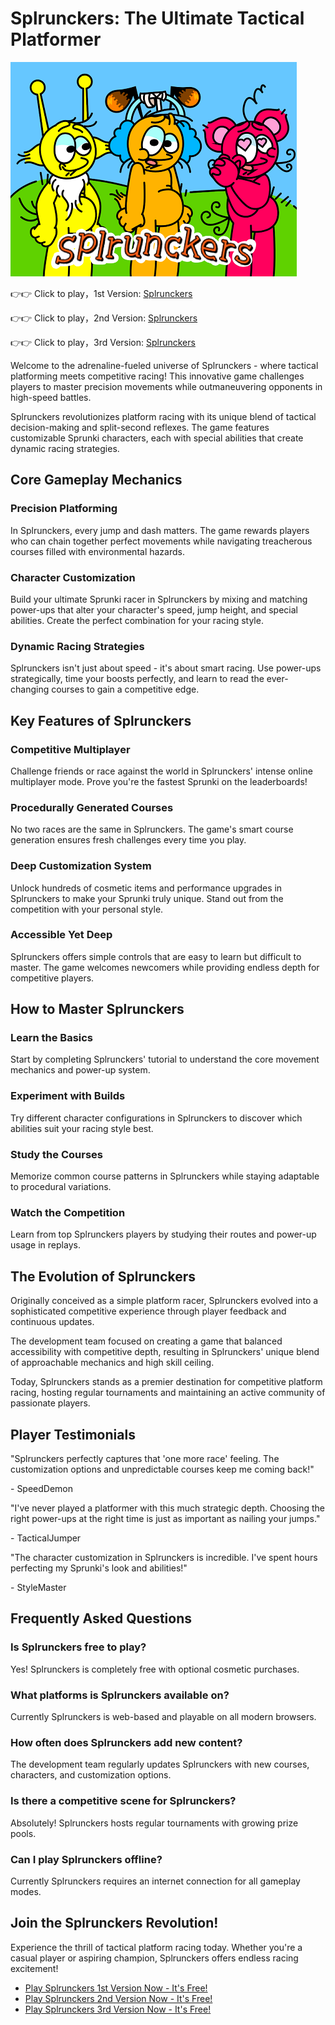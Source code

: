 # Splrunckers: The Ultimate Tactical Platformer

![Splrunckers](https://raw.githubusercontent.com/sprunkiscrunkly/splrunckers/refs/heads/main/splrunckers.png "Splrunckers")

👉👉 Click to play，1st Version: [Splrunckers](https://sprunksters.com/splrunckers/ "Splrunckers")

👉👉 Click to play，2nd Version: [Splrunckers](https://sprunkiscrunkly.com/splrunckers/ "Splrunckers")

👉👉 Click to play，3rd Version: [Splrunckers](https://sprunkipyramixed.com/splrunckers/ "Splrunckers")

Welcome to the adrenaline-fueled universe of Splrunckers - where tactical platforming meets competitive racing! This innovative game challenges players to master precision movements while outmaneuvering opponents in high-speed battles.

Splrunckers revolutionizes platform racing with its unique blend of tactical decision-making and split-second reflexes. The game features customizable Sprunki characters, each with special abilities that create dynamic racing strategies.

## Core Gameplay Mechanics

### Precision Platforming
In Splrunckers, every jump and dash matters. The game rewards players who can chain together perfect movements while navigating treacherous courses filled with environmental hazards.

### Character Customization
Build your ultimate Sprunki racer in Splrunckers by mixing and matching power-ups that alter your character's speed, jump height, and special abilities. Create the perfect combination for your racing style.

### Dynamic Racing Strategies
Splrunckers isn't just about speed - it's about smart racing. Use power-ups strategically, time your boosts perfectly, and learn to read the ever-changing courses to gain a competitive edge.

## Key Features of Splrunckers

### Competitive Multiplayer
Challenge friends or race against the world in Splrunckers' intense online multiplayer mode. Prove you're the fastest Sprunki on the leaderboards!

### Procedurally Generated Courses
No two races are the same in Splrunckers. The game's smart course generation ensures fresh challenges every time you play.

### Deep Customization System
Unlock hundreds of cosmetic items and performance upgrades in Splrunckers to make your Sprunki truly unique. Stand out from the competition with your personal style.

### Accessible Yet Deep
Splrunckers offers simple controls that are easy to learn but difficult to master. The game welcomes newcomers while providing endless depth for competitive players.

## How to Master Splrunckers

### Learn the Basics
Start by completing Splrunckers' tutorial to understand the core movement mechanics and power-up system.

### Experiment with Builds
Try different character configurations in Splrunckers to discover which abilities suit your racing style best.

### Study the Courses
Memorize common course patterns in Splrunckers while staying adaptable to procedural variations.

### Watch the Competition
Learn from top Splrunckers players by studying their routes and power-up usage in replays.

## The Evolution of Splrunckers

Originally conceived as a simple platform racer, Splrunckers evolved into a sophisticated competitive experience through player feedback and continuous updates.

The development team focused on creating a game that balanced accessibility with competitive depth, resulting in Splrunckers' unique blend of approachable mechanics and high skill ceiling.

Today, Splrunckers stands as a premier destination for competitive platform racing, hosting regular tournaments and maintaining an active community of passionate players.

## Player Testimonials

"Splrunckers perfectly captures that 'one more race' feeling. The customization options and unpredictable courses keep me coming back!"

\- SpeedDemon

"I've never played a platformer with this much strategic depth. Choosing the right power-ups at the right time is just as important as nailing your jumps."

\- TacticalJumper

"The character customization in Splrunckers is incredible. I've spent hours perfecting my Sprunki's look and abilities!"

\- StyleMaster

## Frequently Asked Questions

### Is Splrunckers free to play?
Yes! Splrunckers is completely free with optional cosmetic purchases.

### What platforms is Splrunckers available on?
Currently Splrunckers is web-based and playable on all modern browsers.

### How often does Splrunckers add new content?
The development team regularly updates Splrunckers with new courses, characters, and customization options.

### Is there a competitive scene for Splrunckers?
Absolutely! Splrunckers hosts regular tournaments with growing prize pools.

### Can I play Splrunckers offline?
Currently Splrunckers requires an internet connection for all gameplay modes.

## Join the Splrunckers Revolution!

Experience the thrill of tactical platform racing today. Whether you're a casual player or aspiring champion, Splrunckers offers endless racing excitement!

- [Play Splrunckers 1st Version Now - It's Free!](https://sprunksters.com/splrunckers/)
- [Play Splrunckers 2nd Version Now - It's Free!](https://sprunkiscrunkly.com/splrunckers/)
- [Play Splrunckers 3rd Version Now - It's Free!](https://sprunkipyramixed.com/splrunckers/)
